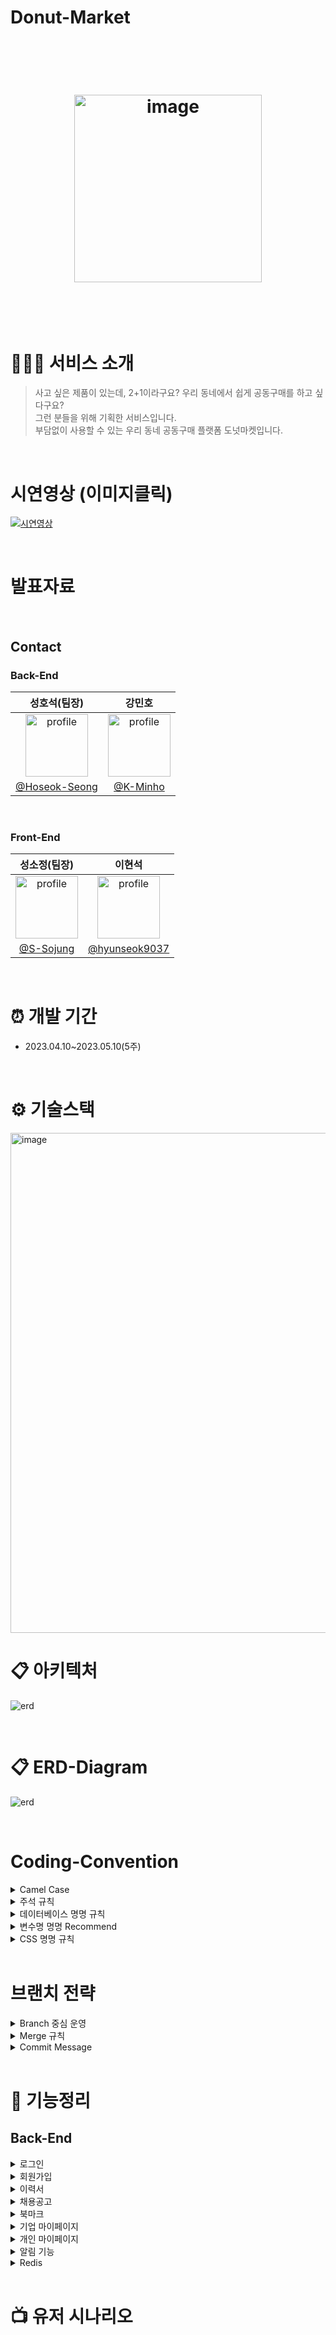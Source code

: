 # Donut-Market

<h1 align="center">
  <br>
  <br>
  <img width="300" alt="image" src="https://user-images.githubusercontent.com/93416157/236750407-79b47b37-e145-481f-b178-52d713077963.png">
  <br>
  <br>
  <br>
</h1>

# 👨‍👨‍👧 서비스 소개
> 사고 싶은 제품이 있는데, 2+1이라구요?
> 우리 동네에서 쉽게 공동구매를 하고 싶다구요?
><br> 그런 분들을 위해 기획한 서비스입니다.
><br> 부담없이 사용할 수 있는 우리 동네 공동구매 플랫폼 도넛마켓입니다.

<br>

# 시연영상 (이미지클릭)

[![시연영상](https://encrypted-tbn0.gstatic.com/images?q=tbn:ANd9GcRHGGEzG_APHtjCKa5V-bJCqoqEEGKW7a84hA&usqp=CAU)](https://youtu.be/Gd66Bzkedrg)

<br>

# 발표자료


<br>

## Contact

### Back-End
|                                                 성호석(팀장)                                                  |                                                 강민호                                                  |
| :-----------------------------------------------------------------------------------------------------: | :-----------------------------------------------------------------------------------------------------: | 
| <img src="https://avatars.githubusercontent.com/u/93416157?v=4" alt="profile" width="100" height="100"> | <img src="https://avatars.githubusercontent.com/u/122412968?v=4" alt="profile" width="100" height="100"> | 
|                                   [@Hoseok-Seong](https://github.com/Hoseok-Seong)                                   |                                 [@K-Minho](https://github.com/K-Minho)                                 |

<br>

### Front-End
|                                                 성소정(팀장)                                                  |                                                 이현석                                                  |
| :-----------------------------------------------------------------------------------------------------: | :-----------------------------------------------------------------------------------------------------: | 
| <img src="https://avatars.githubusercontent.com/u/80329856?v=4" alt="profile" width="100" height="100"> | <img src="https://avatars.githubusercontent.com/u/122357103?v=4" alt="profile" width="100" height="100"> | 
|                                   [@S-Sojung](https://github.com/S-Sojung)                                   |                                 [@hyunseok9037](https://github.com/hyunseok9037)                                 |

<br>

# ⏰ 개발 기간
- 2023.04.10~2023.05.10(5주)

<br>

# ⚙️ 기술스택
<img width="800" alt="image" src="https://github.com/group-buying/group-buying-backend/assets/93416157/8367b206-467b-4f9c-af7d-0b166b065f75">

<br>

# 📋  아키텍처

![erd](https://github.com/Hoseok-Seong/Hoseok-Seong/assets/93416157/c516be4b-474b-41df-a871-29b3d23bd6b9)

<br>

# 📋  ERD-Diagram

![erd](https://user-images.githubusercontent.com/93416157/236793451-d393b37b-09c3-469e-bb8a-4caabfa86001.png)

<br>

# Coding-Convention
<details>
  <summary>Camel Case</summary>
  <ul>
  <br>
    <li>폴더명, 패키지명, 메서드명, 변수명은 첫 단어는 소문자로, 그 뒤는 대문자로</li>
    <li>단어와 단어 사이는 붙이는 것을 원칙으로 함.</li>
    <li>단, 클래스명은 파스칼 표기법으로 함.</li>
  <br>
  </ul>
</details>
<details>
  <summary>주석 규칙</summary>
  <ul>
  <br>
    <li>한줄을 "//"로 적고, 그 이상은 "/* */"로 함.</li>
  <br>
  </ul>
</details>
<details>
  <summary>데이터베이스 명명 규칙</summary>
  <ul>
  <br>
    <li>데이터베이스 명은 영어 소문자로 구성. 대문자는 _로 표현한다.</li>
    <li>테이블은 영어 소문자로 구성, 대문자는 _로 표현한다. 대분류_의미있는 테이블 명 형태로 작성한다.</li>
    <li>컬럼은 영어 소문자로 구성, 대문자는 _로 표현한다. 의미있는 컬럼명_접미사 형태로 작성한다.</li>
    <li>컬럼의 성질을 나타내는 접미사를 사용한다. (사용하는 데이터의 타입을 나타내는 것이 아님에 유의)</li>
    <li>단어는 언더바.</li>
  <br>
  </ul>
</details>
<details>
  <summary>변수명 명명 Recommend</summary>
  <ul>
  <br>
    <li>배열이 들어가는 변수면 마지막에 List.</li>
    <li>통신이 쓰인 변수는 data.</li>
    <li>함수는 동사가 제일 먼저 오고, 뒤에 명사가 붙는다.</li>
  <br>
  </ul>
</details>
<details>
  <summary>CSS 명명 규칙</summary>
  <ul>
  <br>
    <li>소문자_소문자의 형태로 표기.</li>
    <li>부트스트랩이 아닌 직접 만든 CSS는 맨 앞에 my_를 붙인다. (본인이 커스텀한 CSS는 my_이름 영문이니셜 2자_CSS명을 붙인다)</li>
    <li>동사가 제일 먼저 오고 뒤에 명사가 붙는다.</li>
  <br>
  </ul>
</details>

<br>

# 브랜치 전략
<details>
  <summary>Branch 중심 운영</summary>
  <ul>
  <br>
    <li>master - 실제 올라가는 Branch</li>
    <li>develop - 중간 Branch</li>
    <li>topic - 기능 개발용 Branch</li>
  <br>
  </ul>
</details>
<details>
  <summary>Merge 규칙</summary>
  <ul>
  <br>
    <li>Pull Request 날리기</li>
    <li>코드 작성자가 리뷰를 한 후 Merge</li>
  <br>
  </ul>
</details>
<details>
  <summary>Commit Message</summary>
  <ul>
  <br>
    <li>Feat: 새로운 기능 구현</li>
    <li>Refactor: 원래 있던 코드의 수정(기능도 변경될 경우)</li>
    <li>Style: 원래 있던 코드의 수정(기능이 안 변경될 경우)</li>
    <li>Docs: 문서 변경</li>
    <li>Fix: 오류 수정</li>
    <li>Test: 테스트 코드</li>
    <li>한글로 커밋하기. 커밋은 이해하기 편한 단위로 나누기</li>
  <br>
  </ul>
</details>

<br>

# 📝 기능정리
## Back-End
<details>
  <summary>로그인</summary>
  <ul>
  <br>
    <li>로그인 기능</li>
    <li>아이디 중복 체크 및 Password 중복 검사</li>
    <li>비밀번호 HASH256, Salt 암호화</li>
    <li>로그인 시 아이디 기억하기 기능(Cookie)</li>
    <li>로그인 시 최초 접속 페이지 유지하기 기능</li>
  <br>
  </ul>
</details>
<details>
  <summary>회원가입</summary>
  <ul>
  <br>
    <li>회원가입 기능</li>
    <li>회원가입 시 기술스택 선택 기능</li>
    <li>회원정보 수정 기능</li>
  <br>
  </ul>
</details>
<details>
  <summary>이력서</summary>
  <ul>
  <br>
    <li>이력서 등록 기능</li>
    <li>이력서 수정 기능</li>
    <li>이력서 삭제 기능</li>
    <li>이력서 선택해서 채용공고 지원하기, 지원 취소하기 기능</li>
  <br>
  </ul>
</details>
<details>
  <summary>채용공고</summary>
  <ul>
  <br>
    <li>채용공고 등록 기능</li>
    <li>채용공고 수정 기능</li>
    <li>채용공고 삭제 기능</li>
    <li>채용공고 제목, 내용으로 검색 기능</li>
    <li>채용공고 카테고리별 검색 기능</li>
    <li>마감일자 기능</li>
    <li>공고 등록시 기술스택 선택 기능</li>
  <br>
  </ul>
</details>
<details>
  <summary>북마크</summary>
  <ul>
  <br>
    <li>북마크하기 기능</li>
    <li>북마크 취소하기 기능</li>
  <br>
  </ul>
</details>
<details>
  <summary>기업 마이페이지</summary>
  <ul>
  <br>
    <li>나의 기업 정보</li>
    <li>지원자 현황 보기(지원자 개인정보와 이력서 열람 기능)</li>
    <li>지원자 합격/불합격 처리하기(마이페이지 동기화 기능)</li>
    <li>나를 북마크한 회원 보기</li>
    <li>기술스택 기준 구직자 매칭서비스</li>
  <br>
  </ul>
</details>
<details>
  <summary>개인 마이페이지</summary>
  <ul>
  <br>
    <li>나의 회원 정보</li>
    <li>나의 지원 현황 보기/지원 취소하기 기능</li>
    <li>내가 북마크한 기업 보기</li>
    <li>기술스택 기준 기업 매칭서비스</li>
  <br>
  </ul>
</details>
<details>
  <summary>알림 기능</summary>
  <ul>
  <br>
    <li>SSE 통신으로 서류 발표 알림 기능</li>
  <br>
  </ul>
</details>
<details>
  <summary>Redis</summary>
  <ul>
  <br>
    <li>Redis 세션 DB 구현</li>
  <br>
  </ul>
</details>

<br>

# 📺 유저 시나리오
